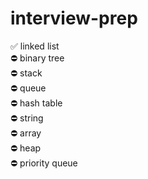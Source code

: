 # interview-prep

✅ linked list<br>
⛔ binary tree<br>
⛔ stack<br>
⛔ queue<br>
⛔ hash table<br>
⛔ string<br>
⛔ array<br>
⛔ heap<br>
⛔ priority queue